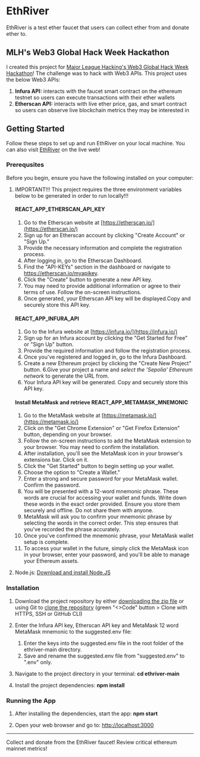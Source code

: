 # EthRiver

EthRiver is a test ether faucet that users can collect ether from and donate ether to.

## MLH's Web3 Global Hack Week Hackathon

I created this project for [Major League Hacking's Web3 Global Hack Week Hackathon](https://ghw.mlh.io/events/web3)! The challenge was to hack with Web3 APIs. This project uses the below Web3 APIs:

1. **Infura API:** interacts with the faucet smart contract on the ethereum testnet so users can execute transactions with their ether wallets
2. **Etherscan API:** interacts with live ether price, gas, and smart contract so users can observe live blockchain metrics they may be interested in


## Getting Started

Follow these steps to set up and run EthRiver on your local machine. You can also visit [EthRiver](https://ethriver.netlify.app/) on the live web!

### Prerequsites

Before you begin, ensure you have the following installed on your computer:

1. IMPORTANT!!! This project requires the three environment variables below to be generated in order to run locally!!!
   
   #### REACT_APP_ETHERSCAN_API_KEY
   1. Go to the Etherscan website at [https://etherscan.io/](https://etherscan.io/)
   2. Sign up for an Etherscan account by clicking "Create Account" or "Sign Up."
   3. Provide the necessary information and complete the registration process.
   4. After logging in, go to the Etherscan Dashboard.
   5. Find the "API-KEYs" section in the dashboard or navigate to https://etherscan.io/myapikey.
   6. Click the "Create" button to generate a new API key.
   7. You may need to provide additional information or agree to their terms of use. Follow the on-screen instructions.
   8. Once generated, your Etherscan API key will be displayed.Copy and securely store this API key.

   #### REACT_APP_INFURA_API
   1. Go to the Infura website at [https://infura.io/](https://infura.io/)
   2. Sign up for an Infura account by clicking the "Get Started for Free" or "Sign Up" button.
   3. Provide the required information and follow the registration process.
   4. Once you've registered and logged in, go to the Infura Dashboard.
   5. Create a new Ethereum project by clicking the "Create New Project" button.
   6.Give your project a name and *select the 'Sepolia' Ethereum network* to generate the URL from.
   7. Your Infura API key will be generated. Copy and securely store this API key.

   #### Install MetaMask and retrieve REACT_APP_METAMASK_MNEMONIC
   1. Go to the MetaMask website at [https://metamask.io/](https://metamask.io/)
   2. Click on the "Get Chrome Extension" or "Get Firefox Extension" button, depending on your browser.
   3. Follow the on-screen instructions to add the MetaMask extension to your browser. You may need to confirm the installation.
   4. After installation, you'll see the MetaMask icon in your browser's extensions bar. Click on it.
   5. Click the "Get Started" button to begin setting up your wallet.
   6. Choose the option to "Create a Wallet."
   7. Enter a strong and secure password for your MetaMask wallet. Confirm the password.
   8. You will be presented with a 12-word mnemonic phrase. These words are crucial for accessing your wallet and funds. Write down these words in the exact      	order provided. Ensure you store them securely and offline. Do not share them with anyone.
   9. MetaMask will ask you to confirm your mnemonic phrase by selecting the words in the correct order. This step ensures that you've recorded the phrase 	accurately.
   10. Once you've confirmed the mnemonic phrase, your MetaMask wallet setup is complete.
   11. To access your wallet in the future, simply click the MetaMask icon in your browser, enter your password, and you'll be able to manage your Ethereum 	assets.


2. Node.js: [Download and install Node.JS](https://nodejs.org/)


### Installation

1. Download the project repository by either [downloading the zip file](https://github.com/theresa-whynot/ethriver/archive/main.zip) or using Git to [clone the repository](https://github.com/theresa-whynot/ethriver.git) (green "<>Code" button > Clone with HTTPS, SSH or GitHub CLI) 
   
2. Enter the Infura API key, Etherscan API key and MetaMask 12 word MetaMask mnemonic to the suggested.env file:
   1. Enter the keys into the suggested.env file in the root folder of the ethriver-main directory.
   2. Save and rename the suggested.env file from "suggested.env" to ".env" only. 
   
3. Navigate to the project directory in your terminal: **cd ethriver-main** 
   
4. Install the project dependencies: **npm install**
   
### Running the App

1. After installing the dependencies, start the app: **npm start** 
   
2. Open your web browser and go to: [http://localhost:3000](http://localhost:3000)

---

Collect and donate from the EthRiver faucet! Review critical ethereum mainnet metrics!
